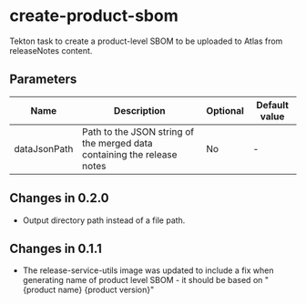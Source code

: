 # create-product-sbom

Tekton task to create a product-level SBOM to be uploaded to Atlas from
releaseNotes content.

## Parameters

| Name         | Description                                                             | Optional | Default value |
| ------------ | ----------------------------------------------------------------------- | -------- | ------------- |
| dataJsonPath | Path to the JSON string of the merged data containing the release notes | No       | -             |

## Changes in 0.2.0
* Output directory path instead of a file path.

## Changes in 0.1.1
* The release-service-utils image was updated to include a fix when generating name of product level SBOM - it should be based on "{product name} {product version}"

